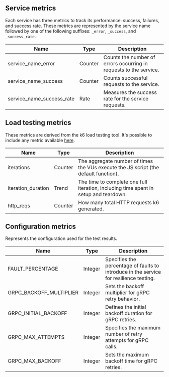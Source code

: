 ## Service metrics

Each service has three metrics to track its performance: success, failures, and success rate. 
These metrics are represented by the service name followed by one of the following suffixes: `_error`, `_success`, and `_success_rate`.


| Name                        | Type           | Description                                                                                   |
|-----------------------------|----------------|-----------------------------------------------------------------------------------------------|
| service_name_error          | Counter        | Counts the number of errors occurring in requests to the service.                             |
| service_name_success        | Counter        | Counts successful requests to the service.                                                    |
| service_name_success_rate   | Rate           | Measures the success rate for the service requests.                                           |


## Load testing metrics

These metrics are derived from the k6 load testing tool. It's possible to include any metric available [here](https://grafana.com/docs/k6/latest/using-k6/metrics/reference/).

| Name                        | Type           | Description                                                                                   |
|-----------------------------|----------------|-----------------------------------------------------------------------------------------------|
| iterations                  | Counter        | The aggregate number of times the VUs execute the JS script (the default function). |
| iteration_duration          | Trend          | The time to complete one full iteration, including time spent in setup and teardown.          |
| http_reqs                   | Counter        | How many total HTTP requests k6 generated. |

## Configuration metrics

Represents the configuration used for the test results.

| Name                        | Type           | Description                                                                                   |
|-----------------------------|----------------|-----------------------------------------------------------------------------------------------|
| FAULT_PERCENTAGE            | Integer        | Specifies the percentage of faults to introduce in the service for resilience testing.        |
| GRPC_BACKOFF_MULTIPLIER     | Integer        | Sets the backoff multiplier for gRPC retry behavior.                                          |
| GRPC_INITIAL_BACKOFF        | Integer        | Defines the initial backoff duration for gRPC retries.                                        |
| GRPC_MAX_ATTEMPTS           | Integer        | Specifies the maximum number of retry attempts for gRPC calls.                                |
| GRPC_MAX_BACKOFF            | Integer        | Sets the maximum backoff time for gRPC retries.                                               |

